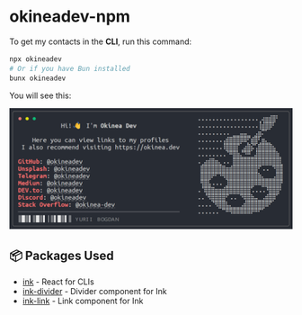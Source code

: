 # okineadev-npm

To get my contacts in the **CLI**, run this command:

```bash
npx okineadev
# Or if you have Bun installed
bunx okineadev
```

You will see this:

![CLI output screenshot](https://raw.githubusercontent.com/okineadev/okineadev-npm/main/assets/screenshot.png)

## 📦 Packages Used

- [ink](https://www.npmjs.com/package/ink) - React for CLIs
- [ink-divider](https://www.npmjs.com/package/ink-divider) - Divider component for Ink
- [ink-link](https://www.npmjs.com/package/ink-link) - Link component for Ink
